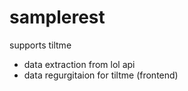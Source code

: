 ﻿# samplerest

supports tiltme
* data extraction from lol api 
* data regurgitaion for tiltme (frontend)
